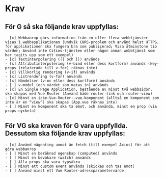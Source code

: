 # Krav

## För G så ska följande krav uppfyllas:

    - [x] Webbanrop görs information från en eller flera webbtjänster visas i webbapplikationen (Undvik CORS-problem och använd helst HTTPS, för applikationen ska fungera bra som publicerad; Visa åtminstone tio värden; Använd inte Cities-tjänsten eller någon annan webbtjänst som har tagits upp som ett exempel)
    - [x] Textinterpolering ({{ och }}) används
    - [x] Attributinterpolering (v-bind eller dess kortform) används (key-props (relaterade till v-for) räknas inte)
    - [x] Villkorlig rendering (v-if) används
    - [x] Listrendering (v-for) används
    - [x] Händelser (v-on eller dess kortform) används
    - [ ] v-model (och värdet som matas in) används
    - [x] En Single Page Application, bestående av minst två webbsidor, ska skapas med Vue Router (Använd både router-link och router-view)
    - [x] Minst en icke-Vue-Router-.vue-komponent (alltså en komponent som inte är en “view”) ska skapas (App.vue räknas inte)
    - [ ] Minst en komponent ska ta emot, och använda, minst en prop (via props-nyckeln)

## För VG ska kraven för G vara uppfyllda. Dessutom ska följande krav uppfyllas:

    - [x] Använd någonting annat än fetch (till exempel Axios) för att göra webbanrop
    - [ ] Minst en beräknad egenskap (computed) används
    - [ ] Minst en bevakare (watch) används
    - [ ] Alla props ska vara typsäkra
    - [ ] Minst ett custom event används (skickas och tas emot)
    - [ ] Använd minst ett Vue Router-adressparametervärde
